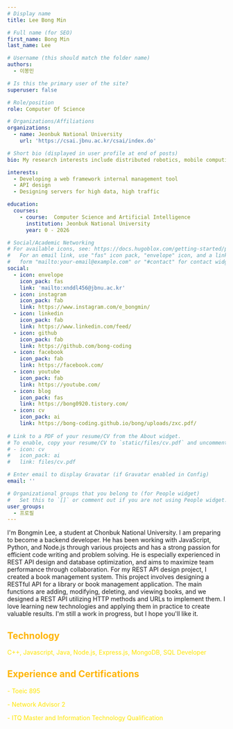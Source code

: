 ```yaml
---
# Display name
title: Lee Bong Min

# Full name (for SEO)
first_name: Bong Min
last_name: Lee

# Username (this should match the folder name)
authors:
  - 이봉민

# Is this the primary user of the site?
superuser: false

# Role/position
role: Computer Of Science 

# Organizations/Affiliations
organizations:
  - name: Jeonbuk National University
    url: 'https://csai.jbnu.ac.kr/csai/index.do'

# Short bio (displayed in user profile at end of posts)
bio: My research interests include distributed robotics, mobile computing and programmable matter.

interests:
  - Developing a web framework internal management tool
  - API design
  - Designing servers for high data, high traffic

education:
  courses:
    - course:  Computer Science and Artificial Intelligence
      institution: Jeonbuk National University
      year: 0 - 2026

# Social/Academic Networking
# For available icons, see: https://docs.hugoblox.com/getting-started/page-builder/#icons
#   For an email link, use "fas" icon pack, "envelope" icon, and a link in the
#   form "mailto:your-email@example.com" or "#contact" for contact widget.
social:
  - icon: envelope
    icon_pack: fas
    link: 'mailto:xnddl456@jbnu.ac.kr'
  - icon: instagram
    icon_pack: fab
    link: https://www.instagram.com/e_bongmin/
  - icon: linkedin
    icon_pack: fab
    link: https://www.linkedin.com/feed/
  - icon: github
    icon_pack: fab
    link: https://github.com/bong-coding
  - icon: facebook
    icon_pack: fab
    link: https://facebook.com/
  - icon: youtube
    icon_pack: fab
    link: https://youtube.com/
  - icon: blog
    icon_pack: fas
    link: https://bong0920.tistory.com/
  - icon: cv
    icon_pack: ai
    link: https://bong-coding.github.io/bong/uploads/zxc.pdf/
    
# Link to a PDF of your resume/CV from the About widget.
# To enable, copy your resume/CV to `static/files/cv.pdf` and uncomment the lines below.
# - icon: cv
#   icon_pack: ai
#   link: files/cv.pdf

# Enter email to display Gravatar (if Gravatar enabled in Config)
email: ''

# Organizational groups that you belong to (for People widget)
#   Set this to `[]` or comment out if you are not using People widget.
user_groups:
  - 프로필
---
```


I'm Bongmin Lee, a student at Chonbuk National University. I am preparing to become a backend developer.
He has been working with JavaScript, Python, and Node.js through various projects and has a strong passion for efficient code writing and problem solving. He is especially experienced in REST API design and database optimization, and aims to maximize team performance through collaboration.
For my REST API design project, I created a book management system. This project involves designing a RESTful API for a library or book management application. The main functions are adding, modifying, deleting, and viewing books, and we designed a REST API utilizing HTTP methods and URLs to implement them.
 I love learning new technologies and applying them in practice to create valuable results. I'm still a work in progress, but I hope you'll like it.

 <h2 style = "color: #FFB400 ;" >Technology</h2>
<div style="text-align: justify;">
  <p style="color: #fee500;">C++, Javascript, Java, Node.js, Express.js, MongoDB, SQL Developer</p>
</div>
 <h2 style = "color: #FFB400 ;">Experience and Certifications</h2>
<div style="text-align: justify;">
  <p style="color: #fee500;">- Toeic 895</p>
  <p style="color: #fee500;">- Network Advisor 2</p>
  <p style="color: #fee500;">- ITQ Master and  Information Technology Qualification</p>
</div>



